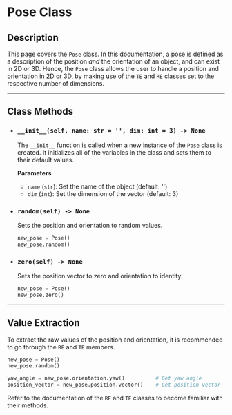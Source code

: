 # Pose Class

## Description

This page covers the `Pose` class. In this documentation, a pose is defined as a description of the position *and* the orientation of an object, and can exist in 2D or 3D. Hence, the `Pose` class allows the user to handle a position and orientation in 2D or 3D, by making use of the `TE` and `RE` classes set to the respective number of dimensions.

-------------------------

## Class Methods

- ### `__init__(self, name: str = '', dim: int = 3) -> None`

    The `__init__` function is called when a new instance of the `Pose` class is created.
    It initializes all of the variables in the class and sets them to their default values.
    
    **Parameters**
    
    - `name` (`str`): Set the name of the object (default: '')
    - `dim` (`int`): Set the dimension of the vector (default: 3)

- ### `random(self) -> None`

    Sets the position and orientation to random values.

    ``` py title="Example"
    new_pose = Pose()
    new_pose.random()
    ```

- ### `zero(self) -> None`

    Sets the position vector to zero and orientation to identity.

    ``` py title="Example"
    new_pose = Pose()
    new_pose.zero()
    ```

-------------------------

## Value Extraction

To extract the raw values of the position and orientation, it is recommended to go through the `RE` and `TE` members.

``` py title="Example"
new_pose = Pose()
new_pose.random()

yaw_angle = new_pose.orientation.yaw()          # Get yaw angle
position_vector = new_pose.position.vector()    # Get position vector
```

Refer to the documentation of the `RE` and `TE` classes to become familiar with their methods.